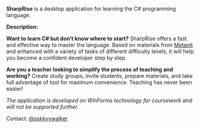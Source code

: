 **SharpRise** is a desktop application for learning the C# programming language. 

**Description:**

**Want to learn C# but don’t know where to start?**
SharpRise offers a fast and effective way to master the language. Based on materials from [Metanit](https://metanit.com/sharp/) and enhanced with a variety of tasks of different difficulty levels, it will help you become a confident developer step by step.

**Are you a teacher looking to simplify the process of teaching and working?**
Create study groups, invite students, prepare materials, and take full advantage of tool for maximum convenience. Teaching has never been easier!


*The application is developed on WinForms technology for coursework and will not be supported further.*

Contact: [@sskkyywalker](https://t.me/sskkywalker)
